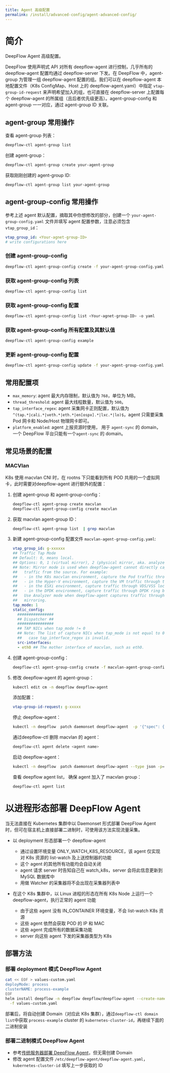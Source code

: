 ```yaml
---
title: Agent 高级配置
permalink: /install/advanced-config/agent-advanced-config/
---
```


# 简介

DeepFlow Agent 高级配置。

DeepFlow 使用声明式 API 对所有 deepflow-agent 进行控制，几乎所有的 deepflow-agent 配置均通过 deepflow-server 下发。在 DeepFlow 中，agent-group 为管理一组 deepflow-agent 配置的组。我们可以在 deepflow-agent 本地配置文件（K8s ConfigMap、Host 上的 deepflow-agent.yaml）中指定 `vtap-group-id-request` 来声明希望加入的组，也可直接在 deepflow-server 上配置每个 deepflow-agent 的所属组（且后者优先级更高）。agent-group-config 和 agent-group 一一对应，通过 agent-group ID 关联。

## agent-group 常用操作

查看 agent-group 列表：
```bash
deepflow-ctl agent-group list
```

创建 agent-group：
```bash
deepflow-ctl agent-group create your-agent-group
```

获取刚刚创建的 agent-group ID:
```bash
deepflow-ctl agent-group list your-agent-group
```



## agent-group-config 常用操作

参考上述 agent 默认配置，摘取其中你想修改的部分，创建一个 `your-agent-group-config.yaml` 文件并填写 agent 配置参数，注意必须包含 `vtap_group_id`：
```yaml
vtap_group_id: <Your-agnet-group-ID>
# write configurations here
```
### 创建 agent-group-config

```bash
deepflow-ctl agent-group-config create -f your-agent-group-config.yaml
```

### 获取 agent-group-config 列表

```bash
deepflow-ctl agent-group-config list
```

### 获取 agent-group-config 配置

```bash
deepflow-ctl agent-group-config list <Your-agnet-group-ID> -o yaml
```

### 获取 agent-group-config 所有配置及其默认值

```bash
deepflow-ctl agent-group-config example
```

### 更新 agent-group-config 配置

```bash
deepflow-ctl agent-group-config update -f your-agent-group-config.yaml
```

## 常用配置项

- `max_memory`: agent 最大内存限制，默认值为 `768`，单位为 MB。
- `thread_threshold`: agent 最大线程数量，默认值为 `500`。
- `tap_interface_regex`: agent 采集网卡正则配置，默认值为 `^(tap.*|cali.*|veth.*|eth.*|en[ospx].*|lxc.*|lo)$`，agent 只需要采集 Pod 网卡和 Node/Host 物理网卡即可。
- `platform_enabled`: agent 上报资源时使用， 用于 `agent-sync` 的 domain，一个 DeepFlow 平台只能有一个`agent-sync` 的 domain。

## 常见场景的配置

### MACVlan

K8s 使用 macvlan CNI 时，在 rootns 下只能看到所有 POD 共用的一个虚拟网卡，此时需要对deepflow-agent 进行额外的配置：

1. 创建 agent-group 和 agent-group-config：
    ```bash
    deepflow-ctl agent-group create macvlan
    deepflow-ctl agent-group-config create macvlan
    ```

2. 获取 macvlan agent-group ID：
    ```bash
    deepflow-ctl agent-group list  | grep macvlan
    ```

3. 新建 agent-group-config 配置文件 `macvlan-agent-group-config.yaml`:
    ```yaml
    vtap_group_id: g-xxxxxx
    ## Traffic Tap Mode
    ## Default: 0, means local.
    ## Options: 0, 1 (virtual mirror), 2 (physical mirror, aka. analyzer mode)
    ## Note: Mirror mode is used when deepflow-agent cannot directly capture the
    ##   traffic from the source. For example:
    ##   - in the K8s macvlan environment, capture the Pod traffic through the Node NIC
    ##   - in the Hyper-V environment, capture the VM traffic through the Hypervisor NIC
    ##   - in the ESXi environment, capture traffic through VDS/VSS local SPAN
    ##   - in the DPDK environment, capture traffic through DPDK ring buffer
    ##   Use Analyzer mode when deepflow-agent captures traffic through physical switch
    ##   mirroring.
    tap_mode: 1
    static_config:
      ################
      ## Dispatcher ##
      ################
      ## TAP NICs when tap_mode != 0
      ## Note: The list of capture NICs when tap_mode is not equal to 0, in which
      ##   case tap_interface_regex is invalid.
      src-interfaces:
      - eth0 ## The mother interface of macvlan, such as eth0.
    ```

4. 创建 agent-group-config：
    ```bash
    deepflow-ctl agent-group-config create -f macvlan-agent-group-config.yaml
    ```

5. 修改 deepflow-agent 的 agent-group：
    ```bash
    kubectl edit cm -n deepflow deepflow-agent
    ```
    添加配置：
    ```yaml  
    vtap-group-id-request: g-xxxxx
    ```
    停止 deepflow-agent：
    ```bash
    kubectl -n deepflow  patch daemonset deepflow-agent  -p '{"spec": {"template": {"spec": {"nodeSelector": {"non-existing": "true"}}}}}'
    ```
    通过deepflow-ctl 删除 macvlan 的 agent：
    ```bash
    deepflow-ctl agent delete <agent name>
    ```
    启动 deepflow-agent：
    ```bash
    kubectl -n deepflow  patch daemonset deepflow-agent --type json -p='[{"op": "remove", "path": "/spec/template/spec/nodeSelector/non-existing"}]'
    ```
    查看 deepflow agent list， 确保 agent 加入了 macvlan group：
    ```bash
    deepflow-ctl agent list
    ```


# 以进程形态部署 DeepFlow Agent

当无法直接在 Kubernetes 集群中以 Daemonset 形式部署 DeepFlow Agent 时，但可在宿主机上直接部署二进制时，可使用该方法实现流量采集。

- 以 deployment 形态部署一个 deepflow-agent
  - 通过设置环境变量 ONLY_WATCH_K8S_RESOURCE，该 agent 仅实现对 K8s 资源的 list-watch 及上送控制器的功能
  - 这个 agent 的其他所有功能均会自动关闭
  - agent 请求 server 时告知自己在 watch_k8s，server 会将此信息更新到 MySQL 数据库中
  - 用做 Watcher 的采集器将不会出现在采集器列表中

- 在这个 K8s 集群中，以 Linux 进程的形态在所有 K8s Node 上运行一个 deepflow-agent，执行正常的 agent 功能
  - 由于这些 agent 没有 IN_CONTAINER 环境变量，不会 list-watch K8s 资源
  - 这些 agent 依然会获取 POD 的 IP 和 MAC
  - 这些 agent 完成所有的数据采集功能
  - server 向这些 agent 下发的采集器类型为 K8s

## 部署方法

### 部署 deployment 模式 DeepFlow Agent

```bash
cat << EOF > values-custom.yaml
deployMode: process
clusterNAME: process-example
EOF
helm install deepflow -n deepflow deepflow/deepflow-agent --create-namespace \
  -f values-custom.yaml
```
部署后，将自动创建 Domain（对应此 K8s 集群），通过`deepflow-ctl domain list`中获取 `process-example` cluster 的 `kubernetes-cluster-id`，再继续下面的二进制安装

### 部署二进制模式 DeepFlow Agent

- 参考[传统服务器部署 DeepFlow Agent](../legacy-host/)，但无需创建 Domain
- 修改 agent 配置文件 `/etc/deepflow-agent/deepflow-agent.yaml`，`kubernetes-cluster-id` 填写上一步获取的 ID
